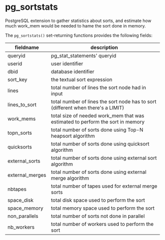 pg_sortstats
============

PostgreSQL extension to gather statistics about sorts, and estimate how much
work\_mem would be needed to hame the sort done in memory.

The `pg_sortstats()` set-returning functions provides the following fields:

| fieldname       | description                                                                      |
|-----------------|----------------------------------------------------------------------------------|
| queryid         | pg_stat_statements' queryid                                                      |
| userid          | user identifier                                                                  |
| dbid            | database identifier                                                              |
| sort_key        | the textual sort expression                                                      |
| lines           | total number of lines the sort node had in input                                 |
| lines_to_sort   | total number of lines the sort node has to sort (different when there's a LIMIT) |
| work_mems       | total size of needed work_mem that was estimated to perform the sort in memory   |
| topn_sorts      | total number of sorts done using Top-N heapsort algorithm                        |
| quicksorts      | total number of sorts done using quicksort algorithm                             |
| external_sorts  | total number of sorts done using external sort algorithm                         |
| external_merges | total number of sorts done using external merge algorithm                        |
| nbtapes         | total number of tapes used for external merge sorts                              |
| space_disk      | total disk space used to perform the sort                                        |
| space_memory    | total memory space used to perform the sort                                      |
| non_parallels   | total number of sorts not done in parallel                                       |
| nb_workers      | total number of workers used to perform the sort                                 |

